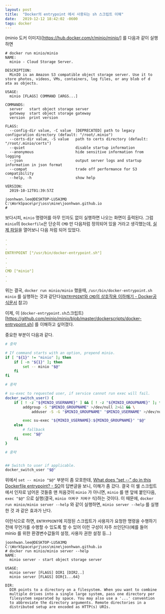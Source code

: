 ```yaml
---
layout: post
title:  "Docker의 entrypoint 에서 사용되는 sh 스크립트 이해"
date:   2019-12-12 18:42:02 -0600
tags: docker 
---
```


(minio 도커 이미지)[https://hub.docker.com/r/minio/minio/] 를 다음과 같이 실행하면 

```
# docker run minio/minio                                                                                                              
NAME:                                                                                                                                 
  minio - Cloud Storage Server.                                                                                                       
                                                                                                                                      
DESCRIPTION:                                                                                                                          
  MinIO is an Amazon S3 compatible object storage server. Use it to store photos, videos, VMs, containers, log files, or any blob of d
ata as objects.                                                                                                                       
                                                                                                                                      
USAGE:                                                                                                                                
  minio [FLAGS] COMMAND [ARGS...]                                                                                                     
                                                                                                                                      
COMMANDS:                                                                                                                             
  server   start object storage server                                                                                                
  gateway  start object storage gateway                                                                                               
  version  print version                                                                                                              
                                                                                                                                      
FLAGS:                                                                                                                                
  --config-dir value, -C value  [DEPRECATED] path to legacy configuration directory (default: "/root/.minio")                         
  --certs-dir value, -S value   path to certs directory (default: "/root/.minio/certs")                                               
  --quiet                       disable startup information                                                                           
  --anonymous                   hide sensitive information from logging                                                               
  --json                        output server logs and startup information in json format                                             
  --compat                      trade off performance for S3 compatibility                                                            
  --help, -h                    show help                                                                                             
                                                                                                                                      
VERSION:                                                                                                                              
  2019-10-12T01:39:57Z                                                                                                                
                                                                                                                                      
joonhwan.lee@DESKTOP-LU5A3MQ C:\WorkSpace\prj\oss\mine\joonhwan.github.io                                                             
#                                                                                                                                     
```

보다시피, `minio` 명령어를 아무 인자도 없이 실행하면 나오는 화면이 출력된다. 그럼 `minio`의 `Dockerfile`은 단순히 `CMD` 만 다음처럼 정의되어 있을 거라고 생각했는데, [실제 파일](https://github.com/minio/minio/blob/master/Dockerfile)을 열어보니  다음 처럼 되어 있었다. 

```yml
.
.
. 
ENTRYPOINT ["/usr/bin/docker-entrypoint.sh"]
.
.
.
CMD ["minio"]
.
.

```
위는 결국, `docker run minio/minio` 했을때, `/usr/bin/docker-entrypoint.sh minio` 를 실행하는 것과 같단다([`ENTRYPOINT`와 `CMD`의 상호작용 이하해기 - Docker공식문서](https://docs.docker.com/engine/reference/builder/#understand-how-cmd-and-entrypoint-interact) 참고)

이제, 이 (`docker-entrypoint.sh`스크립트)[https://github.com/minio/minio/blob/master/dockerscripts/docker-entrypoint.sh] 를 이해하고 싶어졌다. 

중요한 부분이 다음과 같다. 

```sh
# 중략 

# If command starts with an option, prepend minio.
if [ "${1}" != "minio" ]; then
    if [ -n "${1}" ]; then
        set -- minio "$@"
    fi
fi

# 중략

# su-exec to requested user, if service cannot run exec will fail.
docker_switch_user() {
    if [ ! -z "${MINIO_USERNAME}" ] && [ ! -z "${MINIO_GROUPNAME}" ]; then
        addgroup -S "$MINIO_GROUPNAME" >/dev/null 2>&1 && \
            adduser -S -G "$MINIO_GROUPNAME" "$MINIO_USERNAME" >/dev/null 2>&1

        exec su-exec "${MINIO_USERNAME}:${MINIO_GROUPNAME}" "$@"
    else
        # fallback
        exec "$@"
    fi
}

# 중략 


## Switch to user if applicable.
docker_switch_user "$@"
```

위에서 `set -- minio "$@"` 부분이 좀 모호한데, [What does “set --” do in this Dockerfile entrypoint? - SO](https://unix.stackexchange.com/a/308263)의 답변글을 보니, 이해가 좀 갔다. 결국 이 쉘 스크립트에서 인자로 넘어온 것들중 맨 처음것이 `minio` 가 아니면, `minio` 를 맨 앞에 붙인다음, `exec "$@"` 으로 실행(결국, `minio 어쩌구 저쩌구` 식)하는 것이다. 이 때문에, `docker run minio/minio server --help` 와 같이 실행하면, `minio server --help` 를 실행한 것 과 같은 효과가 난다. 

이런식으로 하면, `ENTRYPOINT`에 지정된 스크립트가 사용자가 요청한 명령을 수행하기 전에 무언가를 수행할 수 있도록 할 수 있어 이런 구성이 자주 쓰인단다(예를 들어 minio 를 위한 환경변수값들의 설정, 사용자 권한 설정 등...)

```
joonhwan.lee@DESKTOP-LU5A3MQ C:\WorkSpace\prj\oss\mine\joonhwan.github.io
# docker run minio/minio server --help
NAME:
  minio server - start object storage server

USAGE:
  minio server [FLAGS] DIR1 [DIR2..]
  minio server [FLAGS] DIR{1...64}

DIR:
  DIR points to a directory on a filesystem. When you want to combine
  multiple drives into a single large system, pass one directory per
  filesystem separated by space. You may also use a '...' convention
  to abbreviate the directory arguments. Remote directories in a
  distributed setup are encoded as HTTP(s) URIs.

```



